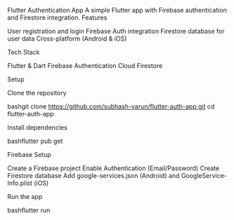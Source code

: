 Flutter Authentication App
A simple Flutter app with Firebase authentication and Firestore integration.
Features

User registration and login
Firebase Auth integration
Firestore database for user data
Cross-platform (Android & iOS)

Tech Stack

Flutter & Dart
Firebase Authentication
Cloud Firestore

Setup

Clone the repository

bashgit clone https://github.com/subhash-varun/flutter-auth-app.git
cd flutter-auth-app

Install dependencies

bashflutter pub get

Firebase Setup

Create a Firebase project
Enable Authentication (Email/Password)
Create Firestore database
Add google-services.json (Android) and GoogleService-Info.plist (iOS)


Run the app

bashflutter run
